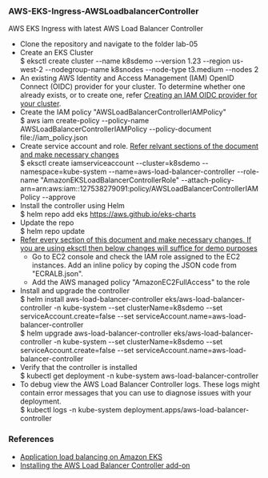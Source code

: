 ### AWS-EKS-Ingress-AWSLoadbalancerController <br/>
AWS EKS Ingress with latest AWS Load Balancer Controller<br/>
* Clone the repository and navigate to the folder lab-05
* Create an EKS Cluster <br/>
  $ eksctl create cluster --name k8sdemo --version 1.23 --region us-west-2 --nodegroup-name k8snodes --node-type t3.medium --nodes 2 <br/>
* An existing AWS Identity and Access Management (IAM) OpenID Connect (OIDC) provider for your cluster. To determine whether one already exists, or to create one, refer [Creating an IAM OIDC provider for your cluster](https://docs.aws.amazon.com/eks/latest/userguide/enable-iam-roles-for-service-accounts.html).<br/>
* Create the IAM policy "AWSLoadBalancerControllerIAMPolicy" <br/>
  $ aws iam create-policy --policy-name AWSLoadBalancerControllerIAMPolicy --policy-document file://iam_policy.json
* Create service account and role. [Refer relvant sections of the document and make necessary changes](https://docs.aws.amazon.com/eks/latest/userguide/aws-load-balancer-controller.html) <br/>
  $ eksctl create iamserviceaccount --cluster=k8sdemo --namespace=kube-system --name=aws-load-balancer-controller --role-name "AmazonEKSLoadBalancerControllerRole" --attach-policy-arn=arn:aws:iam::127538279091:policy/AWSLoadBalancerControllerIAMPolicy --approve <br/>
* Install the controller using Helm <br/>
  $ helm repo add eks https://aws.github.io/eks-charts <br/>
* Update the repo <br/>
  $ helm repo update <br/>
* [Refer every section of this document and make necessary changes. If you are using eksctl then below changes will suffice for demo purposes](https://docs.aws.amazon.com/eks/latest/userguide/aws-load-balancer-controller.html) <br/>
  * Go to EC2 console and check the IAM role assigned to the EC2 instances. Add an inline policy by coping the JSON code from "ECRALB.json".<br/>
  * Add the AWS managed policy "AmazonEC2FullAccess" to the role <br/>
* Install and upgrade the controller <br/>
  $ helm install aws-load-balancer-controller eks/aws-load-balancer-controller -n kube-system --set clusterName=k8sdemo --set serviceAccount.create=false --set serviceAccount.name=aws-load-balancer-controller <br/>
  $ helm upgrade aws-load-balancer-controller eks/aws-load-balancer-controller -n kube-system --set clusterName=k8sdemo --set serviceAccount.create=false --set serviceAccount.name=aws-load-balancer-controller <br/>
* Verify that the controller is installed <br/>
  $ kubectl get deployment -n kube-system aws-load-balancer-controller <br/>
* To debug view the AWS Load Balancer Controller logs. These logs might contain error messages that you can use to diagnose issues with your deployment. <br/>
  $ kubectl logs -n kube-system deployment.apps/aws-load-balancer-controller <br/>



### References <br/>
* [Application load balancing on Amazon EKS](https://docs.aws.amazon.com/eks/latest/userguide/alb-ingress.html)<br/>
* [Installing the AWS Load Balancer Controller add-on](https://docs.aws.amazon.com/eks/latest/userguide/aws-load-balancer-controller.html)<br/>
